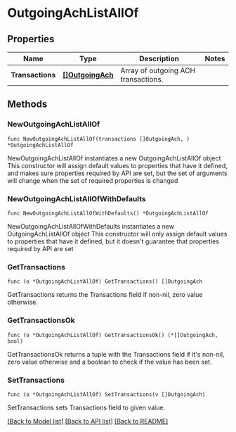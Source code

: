 # OutgoingAchListAllOf

## Properties

Name | Type | Description | Notes
------------ | ------------- | ------------- | -------------
**Transactions** | [**[]OutgoingAch**](OutgoingAch.md) | Array of outgoing ACH transactions. | 

## Methods

### NewOutgoingAchListAllOf

`func NewOutgoingAchListAllOf(transactions []OutgoingAch, ) *OutgoingAchListAllOf`

NewOutgoingAchListAllOf instantiates a new OutgoingAchListAllOf object
This constructor will assign default values to properties that have it defined,
and makes sure properties required by API are set, but the set of arguments
will change when the set of required properties is changed

### NewOutgoingAchListAllOfWithDefaults

`func NewOutgoingAchListAllOfWithDefaults() *OutgoingAchListAllOf`

NewOutgoingAchListAllOfWithDefaults instantiates a new OutgoingAchListAllOf object
This constructor will only assign default values to properties that have it defined,
but it doesn't guarantee that properties required by API are set

### GetTransactions

`func (o *OutgoingAchListAllOf) GetTransactions() []OutgoingAch`

GetTransactions returns the Transactions field if non-nil, zero value otherwise.

### GetTransactionsOk

`func (o *OutgoingAchListAllOf) GetTransactionsOk() (*[]OutgoingAch, bool)`

GetTransactionsOk returns a tuple with the Transactions field if it's non-nil, zero value otherwise
and a boolean to check if the value has been set.

### SetTransactions

`func (o *OutgoingAchListAllOf) SetTransactions(v []OutgoingAch)`

SetTransactions sets Transactions field to given value.



[[Back to Model list]](../../README.md#documentation-for-models) [[Back to API list]](../../README.md#documentation-for-api-endpoints) [[Back to README]](../../README.md)


